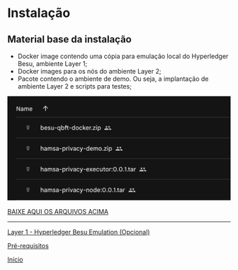 # Instalação

## Material base da instalação

- Docker image contendo uma cópia para emulação local do Hyperledger Besu, ambiente Layer 1;
- Docker images para os nós do ambiente Layer 2;
- Pacote contendo o ambiente de demo. Ou seja, a implantação de ambiente Layer 2 e scripts para testes;

![Arquivos da instalação](./media/base_files_to_install.png)

[BAIXE AQUI OS ARQUIVOS ACIMA](https://drive.google.com/drive/folders/1ublgmo-kNgNhnVB7ieUWr0hL1bgmJKuf?usp=sharing)


----

[Layer 1 - Hyperledger Besu Emulation (Opcional)](./Layer1_Besu.md)

[Pré-requisitos](./Requirements.md)

[Início](./README.md)

